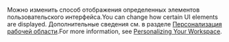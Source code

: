<span data-ttu-id="9daa9-101">Можно изменить способ отображения определенных элементов пользовательского интерфейса.</span><span class="sxs-lookup"><span data-stu-id="9daa9-101">You can change how certain UI elements are displayed.</span></span> <span data-ttu-id="9daa9-102">Дополнительные сведения см. в разделе [Персонализация рабочей области](../ui-personalization-user.md).</span><span class="sxs-lookup"><span data-stu-id="9daa9-102">For more information, see [Personalizing Your Workspace](../ui-personalization-user.md).</span></span>
